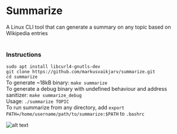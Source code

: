 # Summarize
A Linux CLI tool that can generate a summary on any topic based on Wikipedia entries<br/><br/>
### Instructions
```sudo apt install libcurl4-gnutls-dev```<br/>```git clone https://github.com/markusvaikjarv/summarize.git```<br/>```cd summarize```<br/>
To generate ~18kB binary: ```make summarize```<br/>
To generate a debug binary with undefined behaviour and address sanitizer: ```make summarize_debug```<br/>
Usage: ```./summarize TOPIC```<br/>
To run summarize from any directory, add ```export PATH=/home/username/path/to/summarize:$PATH``` to ```.bashrc```<br/>

![alt text](https://raw.githubusercontent.com/markusvaikjarv/summarize/master/screenshots/summarize.png)
